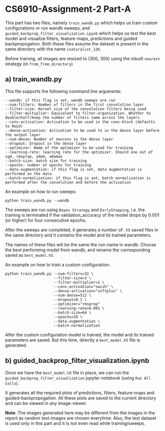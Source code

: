 # CS6910-Assignment-2 Part-A

This part has two files, namely ```train_wandb.py``` which helps us train custom configurations or run wandb sweeps, and ```guided_backprop_filter_visualization.ipynb``` which helps us test the best model and visualize filters, feature-maps, predictions and guided backpropogation. Both these files assume the dataset is present in the same directory with the name ```inaturalist_12K```.

Before training, all images are resized to (300, 300) using the inbuilt ```nearest``` strategy (in ```from_from_directory```)

## a) train_wandb.py
This file supports the following command line arguments:

```
--wandb: if this flag is set, wandb sweeps are run
--num-filters: Number of filters in the first convolution layer
--filter-size: Kernel size of the convolution filters being used
--filter-multiplier: Equivalent to filter-organization. Whether to double/half/keep the number of filters same across the layers
--conv-activation: Activation to be used in the conv-block (defaults to ReLU)
--dense-activation: Activation to be used to in the dense layer before the output layer
--num-dense: Number of neurons in the dense layer
--dropout: Dropout in the dense layer
--optimizer: Name of the optimizer to be used for training
--learning-rate: learning rate for the optimizer. Should one out of sgd, rmsprop, adam, adamax
--batch-size: batch size for training
--epochs: number of epochs for training
--data-augmentation: if this flag is set, data augmentation is performed on the data
--batch-normalization: if this flag is set, batch normalization is performed after the convolution and before the activation
```
An example on how to run sweeps:
```
python train_wandb.py --wandb
```
The sweeps are run using ```Bayes Strategy``` and ```EarlyStopping```, i.e. the training is terminated if the validation_accuracy of the model drops by 0.001 (or higher) for four consecutive epochs. 

After the sweeps are completed, it generates a number of ```.h5``` saved files in the same directory and it contains the model and its trained parameters.

The names of these files will be the same the run-name in wandb. Choose the best performing model from wandb, and rename the corresponding saved as ```best_model.h5```. 

An example on how to train a custom configuration:
```
python train_wandb.py --num-filters=32 \ 
                      --filter-size=3 \
                      --filter-multiplier=1 \
                      --conv-activation="swish" \
                      --dense-activation="softplus" \
                      --num-dense=512 \
                      --dropout=0.2 \
                      --optimizer="rmsprop"
                      --learning-rate=0.001 \
                      --batch-size=64 \
                      --epochs=20 \
                      --data-augmentation \
                      --batch-normalization
```
After the custom configuration model is trained, the model and its trained parameters are saved. But this time, directly a ```best_model.h5``` file is generated.

## b) guided_backprop_filter_visualization.ipynb
Once we have the ```best_model.h5``` file in place, we can run the ```guided_backprop_filter_visualization``` jupyter notebook (using ```Run All Cells```). 

It generates all the required plots of predictions, filters, feature-maps and guided-backpropogation. All these plots are saved to the current directory and can be viewed in any image-viewer. 

**Note**: The images generated here may be different from the images in the report as random test-images are chosen everytime. Also, the test dataset is used only in this part and it is not even read while training/sweeps.
